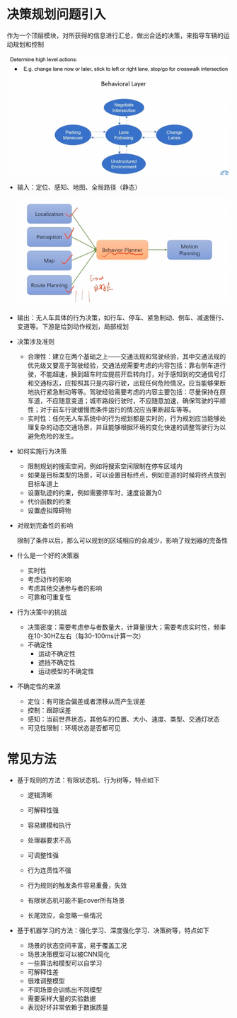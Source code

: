 #  决策规划问题引入

作为一个顶层模块，对所获得的信息进行汇总，做出合适的决策，来指导车辆的运动规划和控制 

![image-20240201162019848](../../imgs/image-20240201162019848.png)

- 输入：定位、感知、地图、全局路径（静态）

  ![image-20240201162305162](../../imgs/image-20240201162305162.png)

- 输出：无人车具体的行为决策，如行车、停车、紧急制动、倒车、减速慢行、变道等。下游是给到动作规划，局部规划 



- 决策涉及准则
  - 合理性：建立在两个基础之上——交通法规和驾驶经验，其中交通法规的优先级又要高于驾驶经验，交通法规需要考虑的内容包括：靠右侧车道行驶，不能超速，换到超车时应提前开启转向灯，对于感知到的交通信号灯和交通标志，应按照其只是内容行驶，出现任何危险情况，应当能够果断地执行紧急制动等等。驾驶经验需要考虑的内容主要包括：尽量保持在原车道，不应随意变道；城市路段行驶时，不应随意加速，确保驾驶的平顺性；对于前车行驶缓慢而条件运行的情况应当果断超车等等。
  - 实时性：任何无人车系统中的行为规划都是实时的，行为规划应当能够处理复杂的动态交通场景，并且能够根据环境的变化快速的调整驾驶行为以避免危险的发生。



- 如何实施行为决策

  - 限制规划的搜索空间，例如将搜索空间限制在停车区域内
  - 如果是目标类型的场景，可以设置目标终点，例如变道的时候将终点放到目标车道上
  - 设置轨迹的约束，例如需要停车时，速度设置为0
  - 代价函数的约束
  - 设置虚拟障碍物



- 对规划完备性的影响

  限制了条件以后，那么可以规划的区域相应的会减少，影响了规划器的完备性



- 什么是一个好的决策器
  - 实时性
  - 考虑动作的影响
  - 考虑其他交通参与者的影响
  - 可靠和可重复性



- 行为决策中的挑战
  - 决策密度：需要考虑参与者数量大，计算量很大；需要考虑实时性，频率在10-30HZ左右（每30-100ms计算一次）
  - 不确定性
    - 运动不确定性
    - 遮挡不确定性
    - 运动模型的不确定性



- 不确定性的来源

  - 定位：有可能会偏差或者漂移从而产生误差
  - 控制：跟踪误差
  - 感知：当前世界状态，其他车的位置、大小、速度、类型、交通灯状态
  - 可见性限制：环境状态是否都可见

  

# 常见方法

- 基于规则的方法：有限状态机、行为树等，特点如下
  - 逻辑清晰

  - 可解释性强
  - 容易建模和执行
  - 处理器要求不高
  - 可调整性强
  - 行为连贯性不强
  - 行为规则的触发条件容易重叠，失效
  - 有限状态机可能不能cover所有场景
  - 长尾效应，会忽略一些情况

- 基于机器学习的方法：强化学习、深度强化学习、决策树等，特点如下
  - 场景的状态空间丰富，易于覆盖工况
  - 场景决策模型可以被CNN简化
  - 一些算法和模型可以自学习
  - 可解释性差
  - 很难调整模型
  - 不同场景会训练出不同模型
  - 需要采样大量的实验数据
  - 表现好坏非常依赖于数据质量


